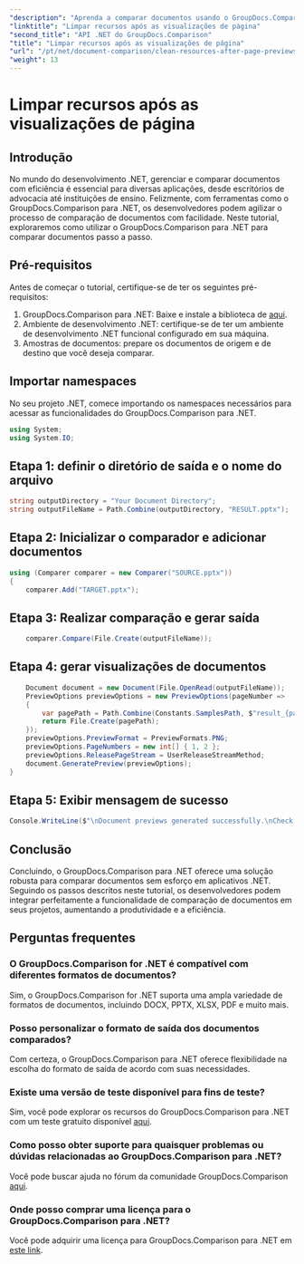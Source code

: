 ```yaml
---
"description": "Aprenda a comparar documentos usando o GroupDocs.Comparison para .NET passo a passo. Aprimore seus aplicativos .NET com um gerenciamento eficiente de documentos."
"linktitle": "Limpar recursos após as visualizações de página"
"second_title": "API .NET do GroupDocs.Comparison"
"title": "Limpar recursos após as visualizações de página"
"url": "/pt/net/document-comparison/clean-resources-after-page-previews/"
"weight": 13
---
```


# Limpar recursos após as visualizações de página

## Introdução
No mundo do desenvolvimento .NET, gerenciar e comparar documentos com eficiência é essencial para diversas aplicações, desde escritórios de advocacia até instituições de ensino. Felizmente, com ferramentas como o GroupDocs.Comparison para .NET, os desenvolvedores podem agilizar o processo de comparação de documentos com facilidade. Neste tutorial, exploraremos como utilizar o GroupDocs.Comparison para .NET para comparar documentos passo a passo.
## Pré-requisitos
Antes de começar o tutorial, certifique-se de ter os seguintes pré-requisitos:
1. GroupDocs.Comparison para .NET: Baixe e instale a biblioteca de [aqui](https://releases.groupdocs.com/comparison/net/).
2. Ambiente de desenvolvimento .NET: certifique-se de ter um ambiente de desenvolvimento .NET funcional configurado em sua máquina.
3. Amostras de documentos: prepare os documentos de origem e de destino que você deseja comparar.

## Importar namespaces
No seu projeto .NET, comece importando os namespaces necessários para acessar as funcionalidades do GroupDocs.Comparison para .NET.

```csharp
using System;
using System.IO;
```

## Etapa 1: definir o diretório de saída e o nome do arquivo
```csharp
string outputDirectory = "Your Document Directory";
string outputFileName = Path.Combine(outputDirectory, "RESULT.pptx");
```
## Etapa 2: Inicializar o comparador e adicionar documentos
```csharp
using (Comparer comparer = new Comparer("SOURCE.pptx"))
{
    comparer.Add("TARGET.pptx");
```
## Etapa 3: Realizar comparação e gerar saída
```csharp
    comparer.Compare(File.Create(outputFileName));
```
## Etapa 4: gerar visualizações de documentos
```csharp
    Document document = new Document(File.OpenRead(outputFileName));
    PreviewOptions previewOptions = new PreviewOptions(pageNumber =>
    {
        var pagePath = Path.Combine(Constants.SamplesPath, $"result_{pageNumber}.png");
        return File.Create(pagePath);
    });
    previewOptions.PreviewFormat = PreviewFormats.PNG;
    previewOptions.PageNumbers = new int[] { 1, 2 };
    previewOptions.ReleasePageStream = UserReleaseStreamMethod;
    document.GeneratePreview(previewOptions);
}
```
## Etapa 5: Exibir mensagem de sucesso
```csharp
Console.WriteLine($"\nDocument previews generated successfully.\nCheck output in {outputDirectory}.");
```

## Conclusão
Concluindo, o GroupDocs.Comparison para .NET oferece uma solução robusta para comparar documentos sem esforço em aplicativos .NET. Seguindo os passos descritos neste tutorial, os desenvolvedores podem integrar perfeitamente a funcionalidade de comparação de documentos em seus projetos, aumentando a produtividade e a eficiência.
## Perguntas frequentes
### O GroupDocs.Comparison for .NET é compatível com diferentes formatos de documentos?
Sim, o GroupDocs.Comparison for .NET suporta uma ampla variedade de formatos de documentos, incluindo DOCX, PPTX, XLSX, PDF e muito mais.
### Posso personalizar o formato de saída dos documentos comparados?
Com certeza, o GroupDocs.Comparison para .NET oferece flexibilidade na escolha do formato de saída de acordo com suas necessidades.
### Existe uma versão de teste disponível para fins de teste?
Sim, você pode explorar os recursos do GroupDocs.Comparison para .NET com um teste gratuito disponível [aqui](https://releases.groupdocs.com/).
### Como posso obter suporte para quaisquer problemas ou dúvidas relacionadas ao GroupDocs.Comparison para .NET?
Você pode buscar ajuda no fórum da comunidade GroupDocs.Comparison [aqui](https://forum.groupdocs.com/c/comparison/12).
### Onde posso comprar uma licença para o GroupDocs.Comparison para .NET?
Você pode adquirir uma licença para GroupDocs.Comparison para .NET em [este link](https://purchase.groupdocs.com/buy).
